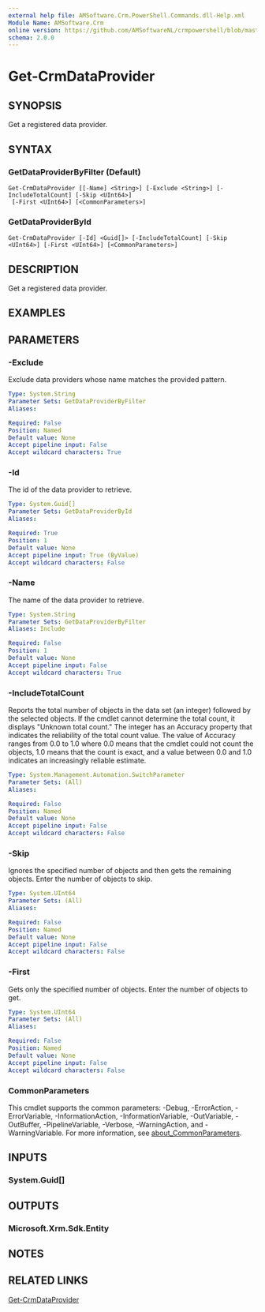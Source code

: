 ```yaml
---
external help file: AMSoftware.Crm.PowerShell.Commands.dll-Help.xml
Module Name: AMSoftware.Crm
online version: https://github.com/AMSoftwareNL/crmpowershell/blob/master/docs/Get-CrmDataProvider.md
schema: 2.0.0
---
```


# Get-CrmDataProvider

## SYNOPSIS
Get a registered data provider.

## SYNTAX

### GetDataProviderByFilter (Default)
```
Get-CrmDataProvider [[-Name] <String>] [-Exclude <String>] [-IncludeTotalCount] [-Skip <UInt64>]
 [-First <UInt64>] [<CommonParameters>]
```

### GetDataProviderById
```
Get-CrmDataProvider [-Id] <Guid[]> [-IncludeTotalCount] [-Skip <UInt64>] [-First <UInt64>] [<CommonParameters>]
```

## DESCRIPTION
Get a registered data provider.

## EXAMPLES

## PARAMETERS

### -Exclude
Exclude data providers whose name matches the provided pattern.

```yaml
Type: System.String
Parameter Sets: GetDataProviderByFilter
Aliases:

Required: False
Position: Named
Default value: None
Accept pipeline input: False
Accept wildcard characters: True
```

### -Id
The id of the data provider to retrieve.

```yaml
Type: System.Guid[]
Parameter Sets: GetDataProviderById
Aliases:

Required: True
Position: 1
Default value: None
Accept pipeline input: True (ByValue)
Accept wildcard characters: False
```

### -Name
The name of the data provider to retrieve.

```yaml
Type: System.String
Parameter Sets: GetDataProviderByFilter
Aliases: Include

Required: False
Position: 1
Default value: None
Accept pipeline input: False
Accept wildcard characters: True
```

### -IncludeTotalCount
Reports the total number of objects in the data set (an integer) followed by the selected objects.
If the cmdlet cannot determine the total count, it displays "Unknown total count." The integer has an Accuracy property that indicates the reliability of the total count value.
The value of Accuracy ranges from 0.0 to 1.0 where 0.0 means that the cmdlet could not count the objects, 1.0 means that the count is exact, and a value between 0.0 and 1.0 indicates an increasingly reliable estimate.

```yaml
Type: System.Management.Automation.SwitchParameter
Parameter Sets: (All)
Aliases:

Required: False
Position: Named
Default value: None
Accept pipeline input: False
Accept wildcard characters: False
```

### -Skip
Ignores the specified number of objects and then gets the remaining objects.
Enter the number of objects to skip.

```yaml
Type: System.UInt64
Parameter Sets: (All)
Aliases:

Required: False
Position: Named
Default value: None
Accept pipeline input: False
Accept wildcard characters: False
```

### -First
Gets only the specified number of objects.
Enter the number of objects to get.

```yaml
Type: System.UInt64
Parameter Sets: (All)
Aliases:

Required: False
Position: Named
Default value: None
Accept pipeline input: False
Accept wildcard characters: False
```

### CommonParameters
This cmdlet supports the common parameters: -Debug, -ErrorAction, -ErrorVariable, -InformationAction, -InformationVariable, -OutVariable, -OutBuffer, -PipelineVariable, -Verbose, -WarningAction, and -WarningVariable. For more information, see [about_CommonParameters](http://go.microsoft.com/fwlink/?LinkID=113216).

## INPUTS

### System.Guid[]

## OUTPUTS

### Microsoft.Xrm.Sdk.Entity

## NOTES

## RELATED LINKS

[Get-CrmDataProvider](Get-CrmDataProvider.md)

